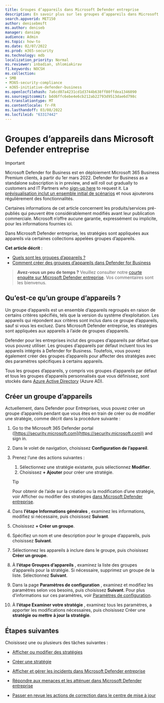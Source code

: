 ```yaml
---
title: Groupes d’appareils dans Microsoft Defender entreprise
description: En savoir plus sur les groupes d’appareils dans Microsoft Defender entreprise
search.appverid: MET150
author: denisebmsft
ms.author: deniseb
manager: dansimp
audience: Admin
ms.topic: how-to
ms.date: 02/07/2022
ms.prod: m365-security
ms.technology: mdb
localization_priority: Normal
ms.reviewer: inbadian, shlomiakirav
f1.keywords: NOCSH
ms.collection:
- SMB
- M365-security-compliance
- m365-initiative-defender-business
ms.openlocfilehash: 7a6cd07a4231cd1d3744b638ff80ffdea1346090
ms.sourcegitcommit: bdd6ffc6ebe4e6cb212ab22793d9513dae6d798c
ms.translationtype: MT
ms.contentlocale: fr-FR
ms.lasthandoff: 03/08/2022
ms.locfileid: "63317442"
---
```

# <a name="device-groups-in-microsoft-defender-for-business"></a>Groupes d’appareils dans Microsoft Defender entreprise

> [!IMPORTANT]
> Microsoft Defender for Business est en déploiement Microsoft 365 Business Premium clients, à partir du 1er mars 2022. Defender for Business as a standalone subscription is in preview, and will roll out gradually to customers and IT Partners who [sign-up here](https://aka.ms/mdb-preview) to request it. La [prévisualisation inclut un ensemble initial de scénarios](mdb-tutorials.md#try-these-preview-scenarios) et nous ajouterons régulièrement des fonctionnalités.
> 
> Certaines informations de cet article concernent les produits/services pré-publiés qui peuvent être considérablement modifiés avant leur publication commerciale. Microsoft n’offre aucune garantie, expressément ou implicite, pour les informations fournies ici. 

Dans Microsoft Defender entreprise, les stratégies sont appliquées aux appareils via certaines collections appelées groupes d’appareils. 

**Cet article décrit** :  

- [Quels sont les groupes d’appareils ?](#what-is-a-device-group)   
- [Comment créer des groupes d’appareils dans Defender for Business](#create-a-new-device-group)

>
> **Avez-vous un peu de temps ?**
> Veuillez consulter notre <a href="https://microsoft.qualtrics.com/jfe/form/SV_0JPjTPHGEWTQr4y" target="_blank">courte enquête sur Microsoft Defender entreprise</a>. Vos commentaires sont les bienvenus.
>

## <a name="what-is-a-device-group"></a>Qu’est-ce qu’un groupe d’appareils ?

Un groupe d’appareils est un ensemble d’appareils regroupés en raison de certains critères spécifiés, tels que la version du système d’exploitation. Les appareils qui répondent aux critères sont inclus dans ce groupe d’appareils, sauf si vous les excluez. Dans Microsoft Defender entreprise, les stratégies sont appliquées aux appareils à l’aide de groupes d’appareils. 

Defender pour les entreprises inclut des groupes d’appareils par défaut que vous pouvez utiliser. Les groupes d’appareils par défaut incluent tous les appareils intégrés à Defender for Business. Toutefois, vous pouvez également créer des groupes d’appareils pour affecter des stratégies avec des paramètres spécifiques à certains appareils. 

Tous les groupes d’appareils, y compris vos groupes d’appareils par défaut et tous les groupes d’appareils personnalisés que vous définissez, sont stockés dans [Azure Active Directory](/azure/active-directory/fundamentals/active-directory-whatis) (Azure AD).

## <a name="create-a-new-device-group"></a>Créer un groupe d’appareils

Actuellement, dans Defender pour Entreprises, vous pouvez créer un groupe d’appareils pendant que vous êtes en train de créer ou de modifier une stratégie, comme décrit dans la procédure suivante : 

1. Go to the Microsoft 365 Defender portal ([https://security.microsoft.com](https://security.microsoft.com)) and sign in.

2. Dans le volet de navigation, choisissez **Configuration de l’appareil**. 

3. Prenez l’une des actions suivantes :

    1. Sélectionnez une stratégie existante, puis sélectionnez **Modifier**.
    2. Choisissez **+ Ajouter** pour créer une stratégie.

    > [!TIP]
    > Pour obtenir de l’aide sur la création ou la modification d’une stratégie, voir Afficher ou modifier des stratégies [dans Microsoft Defender entreprise](mdb-view-edit-policies.md).

4. Dans **l’étape Informations générales** , examinez les informations, modifiez si nécessaire, puis choisissez **Suivant**.

5. Choisissez **+ Créer un groupe**. 

6. Spécifiez un nom et une description pour le groupe d’appareils, puis choisissez **Suivant**.

7. Sélectionnez les appareils à inclure dans le groupe, puis choisissez **Créer un groupe**.

8. À **l’étape Groupes d’appareils** , examinez la liste des groupes d’appareils pour la stratégie. Si nécessaire, supprimez un groupe de la liste. Sélectionnez **Suivant**.

9. Dans la page **Paramètres de configuration** , examinez et modifiez les paramètres selon vos besoins, puis choisissez **Suivant**. Pour plus d’informations sur ces paramètres, voir [Paramètres de configuration](mdb-next-gen-configuration-settings.md).

10. À **l’étape Examiner votre stratégie** , examinez tous les paramètres, a apporter les modifications nécessaires, puis choisissez Créer une **stratégie ou mettre** **à jour la stratégie**.

## <a name="next-steps"></a>Étapes suivantes

Choisissez une ou plusieurs des tâches suivantes :

- [Afficher ou modifier des stratégies](mdb-view-edit-policies.md)

- [Créer une stratégie](mdb-create-new-policy.md)

- [Afficher et gérer les incidents dans Microsoft Defender entreprise](mdb-view-manage-incidents.md)

- [Répondre aux menaces et les atténuer dans Microsoft Defender entreprise](mdb-respond-mitigate-threats.md)

- [Passer en revue les actions de correction dans le centre de mise à jour](mdb-review-remediation-actions.md)